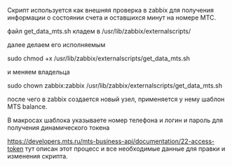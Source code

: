Cкрипт используется как внешняя проверка в zabbix для получения информации о состоянии счета и оставшихся минут на номере МТС.

файл get_data_mts.sh кладем в /usr/lib/zabbix/externalscripts/

далее делаем его исполняемым

sudo chmod +x /usr/lib/zabbix/externalscripts/get_data_mts.sh

и меняем владельца

sudo chown zabbix:zabbix /usr/lib/zabbix/externalscripts/get_data_mts.sh

после чего в zabbix создается новый узел, применяется у нему шаблон MTS balance.

В макросах шаблока указываете номер телефона и логин и пароль для получения динамического токена

https://developers.mts.ru/mts-business-api/documentation/22-access-token  тут описан этот процесс и все необходимые данные для правки и изменения скрипта.
